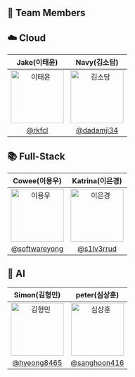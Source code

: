 
## 👥 Team Members

## ☁️ Cloud
|      Jake(이태윤)    |       Navy(김소담)        |
| :-----: | :-----: |
| <img src="https://avatars.githubusercontent.com/u/127961622?v=4" width=120px alt="이태윤"/>  | <img src="https://avatars.githubusercontent.com/u/122079946?v=4" width=120px alt="김소담"/>  |
| [@rkfcl](https://github.com/rkfcl) | [@dadamji34](https://github.com/dadamji34) |

## 📚 Full-Stack
|      Cowee(이용우)    |       Katrina(이은경)        |
| :-----: | :-----: |
| <img src="https://avatars.githubusercontent.com/u/95459741?v=4" width=120px alt="이용우"/>  | <img src="https://avatars.githubusercontent.com/u/86763857?v=4" width=120px alt="이은경"/>  |
| [@softwareyong](https://github.com/softwareyong) | [@s1lv3rrud](https://github.com/s1lv3rrud) |

## 🤖 AI
|      Simon(김형민)      |          peter(심상훈)        |
| :-----: | :-----: |
| <img src="https://avatars.githubusercontent.com/u/74032445?v=4" width=120px alt="김형민"/>  | <img src="https://avatars.githubusercontent.com/u/69721000?v=4" width=120px alt="심상훈"/>  |
| [@hyeong8465](https://github.com/hyeong8465) | [@sanghoon416](https://github.com/sanghoon416)  
